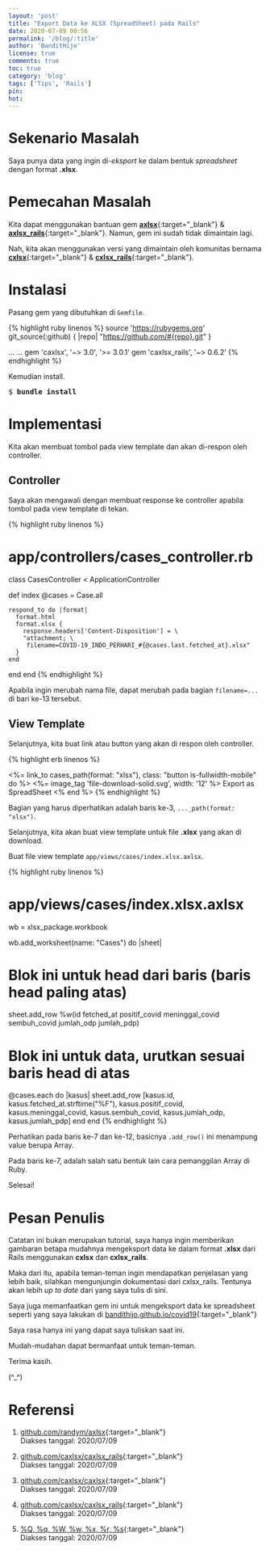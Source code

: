 ```yaml
---
layout: 'post'
title: "Export Data ke XLSX (SpreadSheet) pada Rails"
date: 2020-07-09 00:56
permalink: '/blog/:title'
author: 'BanditHijo'
license: true
comments: true
toc: true
category: 'blog'
tags: ['Tips', 'Rails']
pin:
hot:
---
```


# Sekenario Masalah

Saya punya data yang ingin di-*eksport* ke dalam bentuk *spreadsheet* dengan format **.xlsx**.

# Pemecahan Masalah

Kita dapat menggunakan bantuan gem [**axlsx**](https://github.com/randym/axlsx){:target="_blank"} & [**axlsx_rails**](https://github.com/caxlsx/caxlsx_rails){:target="_blank"}. Namun, gem ini sudah tidak dimaintain lagi.

Nah, kita akan menggunakan versi yang dimaintain oleh komunitas bernama [**cxlsx**](https://github.com/caxlsx/caxlsx){:target="_blank"} & [**cxlsx_rails**](https://github.com/caxlsx/caxlsx_rails){:target="_blank"}.

# Instalasi

Pasang gem yang dibutuhkan di `Gemfile`.

{% highlight ruby linenos %}
source 'https://rubygems.org'
git_source(:github) { |repo| "https://github.com/#{repo}.git" }

...
...
gem 'caxlsx',                             '~> 3.0', '>= 3.0.1'
gem 'caxlsx_rails',                       '~> 0.6.2'
{% endhighlight %}

Kemudian install.

<pre>
$ <b>bundle install</b>
</pre>

# Implementasi

Kita akan membuat tombol pada view template dan akan di-respon oleh controller.

## Controller

Saya akan mengawali dengan membuat response ke controller apabila tombol pada view template di tekan.

{% highlight ruby linenos %}
# app/controllers/cases_controller.rb

class CasesController < ApplicationController

  def index
    @cases = Case.all

    respond_to do |format|
      format.html
      format.xlsx {
        response.headers['Content-Disposition'] = \
        "attachment; \
         filename=COVID-19_INDO_PERHARI_#{@cases.last.fetched_at}.xlsx"
      }
    end
  end
end
{% endhighlight %}

Apabila ingin merubah nama file, dapat merubah pada bagian `filename=...` di bari ke-13 tersebut.

## View Template

Selanjutnya, kita buat link atau button yang akan di respon oleh controller.

{% highlight erb linenos %}
<!-- app/views/cases/index.html.erb -->

<%= link_to cases_path(format: "xlsx"), class: "button is-fullwidth-mobile" do %>
  <span class="icon">
    <%= image_tag 'file-download-solid.svg', width: '12' %>
  </span>
  <span class="has-text-weight-normal">Export as SpreadSheet</span>
<% end %>
{% endhighlight %}

Bagian yang harus diperhatikan adalah baris ke-3, `..._path(format: "xlsx")`.

Selanjutnya, kita akan buat view template untuk file **.xlsx** yang akan di download.

Buat file view template `app/views/cases/index.xlsx.axlsx`.

{% highlight ruby linenos %}
# app/views/cases/index.xlsx.axlsx

wb = xlsx_package.workbook

wb.add_worksheet(name: "Cases") do |sheet|
  # Blok ini untuk head dari baris (baris head paling atas)
  sheet.add_row %w(id fetched_at positif_covid meninggal_covid
                   sembuh_covid jumlah_odp jumlah_pdp)

  # Blok ini untuk data, urutkan sesuai baris head di atas
  @cases.each do |kasus|
    sheet.add_row [kasus.id, kasus.fetched_at.strftime("%F"),
                   kasus.positif_covid, kasus.meninggal_covid,
                   kasus.sembuh_covid, kasus.jumlah_odp,
                   kasus.jumlah_pdp]
  end
end
{% endhighlight %}

Perhatikan pada baris ke-7 dan ke-12, basicnya `.add_row()` ini menampung value berupa Array.

Pada baris ke-7, adalah salah satu bentuk lain cara pemanggilan Array di Ruby.

Selesai!

# Pesan Penulis

Catatan ini bukan merupakan tutorial, saya hanya ingin memberikan gambaran betapa mudahnya mengeksport data ke dalam format **.xlsx** dari Rails menggunakan **cxlsx** dan **cxlsx_rails**.

Maka dari itu, apabila teman-teman ingin mendapatkan penjelasan yang lebih baik, silahkan mengunjungin dokumentasi dari cxlsx_rails. Tentunya akan lebih *up to date* dari yang saya tulis di sini.

Saya juga memanfaatkan gem ini untuk mengeksport data ke spreadsheet seperti yang saya lakukan di [bandithijo.github.io/covid19](https://bandithijo.github.io/covid19){:target="_blank"}

Saya rasa hanya ini yang dapat saya tuliskan saat ini.

Mudah-mudahan dapat bermanfaat untuk teman-teman.

Terima kasih.

(^_^)








# Referensi

1. [github.com/randym/axlsx](https://github.com/randym/axlsx){:target="_blank"}
<br>Diakses tanggal: 2020/07/09

2. [github.com/caxlsx/caxlsx_rails](https://github.com/caxlsx/caxlsx_rails){:target="_blank"}
<br>Diakses tanggal: 2020/07/09

3. [github.com/caxlsx/caxlsx](https://github.com/caxlsx/caxlsx){:target="_blank"}
<br>Diakses tanggal: 2020/07/09

4. [github.com/caxlsx/caxlsx_rails](https://github.com/caxlsx/caxlsx_rails){:target="_blank"}
<br>Diakses tanggal: 2020/07/09

5. [%Q, %q, %W, %w, %x, %r, %s](https://simpleror.wordpress.com/2009/03/15/q-q-w-w-x-r-s/){:target="_blank"}
<br>Diakses tanggal: 2020/07/09
